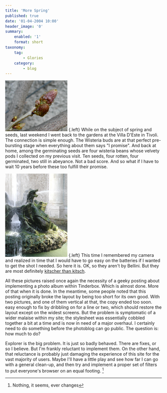 ```yaml
---
title: 'More Spring'
published: true
date: '01-04-2004 10:00'
header_image: '0'
summary:
    enabled: '1'
    format: short
taxonomy:
    tag:
        - Glories
    category:
        - blog
---
```


![](Wisteria.png) {.left} While on the subject of spring and seeds, last weekend I went back to the gardens at the Villa D'Este in Tivoli. The connection is simple enough. The Wisteria buds are at that perfect pre-bursting stage when everything about them says "I promise". And back at home, among the germinating seeds are four wisteria beans whose velvety pods I collected on my previous visit. Ten seeds, four rotten, four germinated, two still in abeyance. Not a bad score. And so what if I have to wait 10 years before these too fulfill their promise.

![](Dragons.png) {.left} This time I remembered my camera and realized in time that I would have to go easy on the batteries if I wanted to get the shot I needed. So here it is. OK, so they aren't by Bellini. But they are most definitely [kitscher than kitsch](../power-gardening/). 

All these pictures raised once again the necessity of a geeky posting about implementing a photo album within Tinderbox. Which is almost done. More of that when it is done. In the meantime, some people noted that this posting originally broke the layout by being too short for its own good. With two pictures, and one of them vertical at that, the copy ended too soon. easy enough to fix by dribbling on for a line or two, which should restore the layout except on the widest screens. But the problem is symptomatic of a wider malaise within my site; the stylesheet was essentially cobbled together a bit at a time and is now in need of a major overhaul. I certainly need to do something before the photoblog can go public. The question is: how much to do?

Explorer is the big problem. It is just so badly behaved. There are fixes, or so I believe. But I'm frankly reluctant to implement them. On the other hand, that reluctance is probably just damaging the experience of this site for the vast majority of users. Maybe I'll have a little play and see how far I can go with a general clean-up, and then try and implement a proper set of filters to put everyone's browser on an equal footing. [^1]

[^1]: Nothing, it seems, ever changes